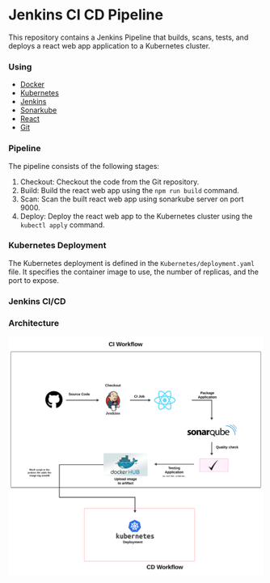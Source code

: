 # Jenkins CI CD Pipeline

This repository contains a Jenkins Pipeline that builds, scans, tests, and deploys a react web app application to a Kubernetes cluster.

### Using
- [Docker](https://hub.docker.com/)
- [Kubernetes](https://kubernetes.io/)
- [Jenkins](https://www.jenkins.io/)
- [Sonarkube](https://www.sonarsource.com/)
- [React](https://reactjs.org/)
- [Git](https://git-scm.com/)

### Pipeline
The pipeline consists of the following stages:
1. Checkout: Checkout the code from the Git repository.
2. Build: Build the react web app using the `npm run build` command.
3. Scan: Scan the built react web app using sonarkube server on port 9000.
4. Deploy: Deploy the react web app to the Kubernetes cluster using the `kubectl apply` command.

### Kubernetes Deployment
The Kubernetes deployment is defined in the `Kubernetes/deployment.yaml` file. It specifies the container image to use, the number of replicas, and the port to expose.

### Jenkins CI/CD
### Architecture 
![Description](architecture.svg)

